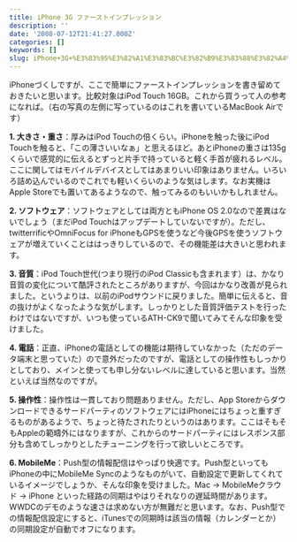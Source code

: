```yaml
---
title: iPhone 3G ファーストインプレッション
description: ''
date: '2008-07-12T21:41:27.000Z'
categories: []
keywords: []
slug: iPhone+3G+%E3%83%95%E3%82%A1%E3%83%BC%E3%82%B9%E3%83%88%E3%82%A4%E3%83%B3%E3%83%97%E3%83%AC%E3%83%83%E3%82%B7%E3%83%A7%E3%83%B3
---
```

iPhoneづくしですが、ここで簡単にファーストインプレッションを書き留めておきたいと思います。比較対象はiPod Touch 16GB。これから買うって人の参考になれば。（右の写真の左側に写っているのはこれを書いているMacBook Airです）

**1\. 大きさ・重さ**：厚みはiPod Touchの倍くらい。iPhoneを触った後にiPod Touchを触ると、「この薄さいいなぁ」と思えるほど。あとiPhoneの重さは135gくらいで感覚的に伝えるとずっと片手で持っていると軽く手首が疲れるレベル。ここに関してはモバイルデバイスとしてはあまりいい印象はありません。いろいろ詰め込んでいるのでこれでも軽いくらいのような気はします。なお実機はApple Storeでも置いてあるようなので、触ってみるのもいいかもしれません。

**2\. ソフトウェア**：ソフトウェアとしては両方ともiPhone OS 2.0なので差異はないでしょう（まだiPod Touchはアップデートしていないですが）。ただし、twitterrificやOmniFocus for iPhoneもGPSを使うなど今後GPSを使うソフトウェアが増えていくことははっきりしているので、その機能差は大きいと思われます。

**3\. 音質**：iPod Touch世代(つまり現行のiPod Classicも含まれます）は、かなり音質の変化について酷評されたところがありますが、今回はかなり改善が見られました。というよりは、以前のiPodサウンドに戻りました。簡単に伝えると、音の抜けがよくなったような気がします。しっかりとした音質評価テストを行ったわけではないですが、いつも使っているATH-CK9で聞いてみてそんな印象を受けました。

**4\. 電話**：正直、iPhoneの電話としての機能は期待していなかった（ただのデータ端末と思っていた）ので意外だったのですが、電話としての操作性もしっかりとしており、メインと使っても申し分ないレベルに達していると思います。当然といえば当然なのですが。

**5\. 操作性**：操作性は一貫しており問題ありません。ただし、App StoreからダウンロードできるサードパーティのソフトウェアにはiPhoneにはちょっと重すぎるものがあるようで、ちょっと待たされたりというのはあります。ここはそもそもAppleの範疇外にはなりますが、これからのサードパーティにはレスポンス部分も含めてしっかりとしたチューニングを行って欲しいところです。

**6\. MobileMe**：Push型の情報配信はやっぱり快適です。Push型といってもiPhoneの中にMobileMe Syncのようなものがいて、自動設定で更新してくれているイメージでしょうか、そんな印象を受けました。Mac → MobileMeクラウド → iPhone といった経路の同期はやはりそれなりの遅延時間があります。WWDCのデモのような速さは求めない方が無難だと思います。なお、Push型での情報配信設定にすると、iTunesでの同期時は該当の情報（カレンダーとか）の同期設定が自動でオフになります。